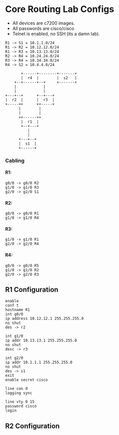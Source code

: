 # Core Routing Lab Configs

* All devices are c7200 images. 
* All passwords are cisco/cisco
* Telnet is enabled, no SSH (its a damn lab).

```
R1 -> S1 = 10.1.1.0/24
R1 -> R2 = 10.12.12.0/24
R1 -> R3 = 10.13.13.0/24
R2 -> R4 = 10.24.24.0/24
R3 -> R4 = 10.34.34.0/24
R4 -> S2 = 10.4.4.0/24

       +------+--------+-------+
       |  r4  |        |  s2   |
    +--+------+--+     +-------+
    |            |
    |            |
+---+--+      +--+---+
|  r2  |      |  r3  |
+-----++      ++-----+
      |        |
      |        |
      ++------++
       |  r1  |
       +--+---+
          |
          |
      +---+--+
      |  s1  |
      +------+
```

### Cabling

#### R1:
```
g0/0 -> g0/0 R2
g1/0 -> g1/0 R3
g2/0 -> g2/0 S1
```

#### R2:
```
g0/0 -> g0/0 R1
g1/0 -> g1/0 R4
```

#### R3: 
```
g1/0 -> g1/0 R1
g2/0 -> g2/0 R4
```

#### R4:
```
g0/0 -> g0/0 R5
g1/0 -> g1/0 R2
g2/0 -> g2/0 R3
```

## R1 Configuration

```
enable
conf t
hostname R1
int g0/0
ip address 10.12.12.1 255.255.255.0
no shut
des -> r2

int g1/0
ip addr 10.13.13.1 255.255.255.0
no shut
desc -> r3

int g2/0
ip addr 10.1.1.1 255.255.255.0
no shut
des -> s1
exit
enable secret cisco

line con 0
logging sync

line vty 0 15
password cisco
login
```

## R2 Configuration


